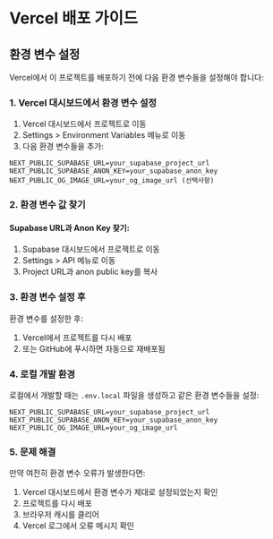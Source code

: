 # Vercel 배포 가이드

## 환경 변수 설정

Vercel에서 이 프로젝트를 배포하기 전에 다음 환경 변수들을 설정해야 합니다:

### 1. Vercel 대시보드에서 환경 변수 설정

1. Vercel 대시보드에서 프로젝트로 이동
2. Settings > Environment Variables 메뉴로 이동
3. 다음 환경 변수들을 추가:

```
NEXT_PUBLIC_SUPABASE_URL=your_supabase_project_url
NEXT_PUBLIC_SUPABASE_ANON_KEY=your_supabase_anon_key
NEXT_PUBLIC_OG_IMAGE_URL=your_og_image_url (선택사항)
```

### 2. 환경 변수 값 찾기

#### Supabase URL과 Anon Key 찾기:

1. Supabase 대시보드에서 프로젝트로 이동
2. Settings > API 메뉴로 이동
3. Project URL과 anon public key를 복사

### 3. 환경 변수 설정 후

환경 변수를 설정한 후:

1. Vercel에서 프로젝트를 다시 배포
2. 또는 GitHub에 푸시하면 자동으로 재배포됨

### 4. 로컬 개발 환경

로컬에서 개발할 때는 `.env.local` 파일을 생성하고 같은 환경 변수들을 설정:

```env
NEXT_PUBLIC_SUPABASE_URL=your_supabase_project_url
NEXT_PUBLIC_SUPABASE_ANON_KEY=your_supabase_anon_key
NEXT_PUBLIC_OG_IMAGE_URL=your_og_image_url
```

### 5. 문제 해결

만약 여전히 환경 변수 오류가 발생한다면:

1. Vercel 대시보드에서 환경 변수가 제대로 설정되었는지 확인
2. 프로젝트를 다시 배포
3. 브라우저 캐시를 클리어
4. Vercel 로그에서 오류 메시지 확인
